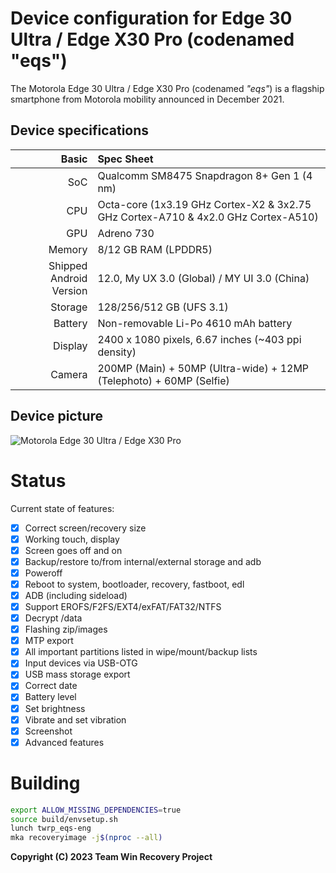 Device configuration for Edge 30 Ultra / Edge X30 Pro (codenamed "eqs")
=========================================

The Motorola Edge 30 Ultra / Edge X30 Pro (codenamed _"eqs"_) is a flagship smartphone from Motorola mobility announced in December 2021.

## Device specifications

Basic   | Spec Sheet
-------:|:-------------------------
SoC     | Qualcomm SM8475 Snapdragon 8+ Gen 1 (4 nm)
CPU     | Octa-core (1x3.19 GHz Cortex-X2 & 3x2.75 GHz Cortex-A710 & 4x2.0 GHz Cortex-A510)
GPU     | Adreno 730
Memory  | 8/12 GB RAM (LPDDR5)
Shipped Android Version | 12.0, My UX 3.0 (Global) / MY UI 3.0 (China)
Storage | 128/256/512 GB (UFS 3.1)
Battery | Non-removable Li-Po 4610 mAh battery
Display | 2400 x 1080 pixels, 6.67 inches (~403 ppi density)
Camera  | 200MP (Main) + 50MP (Ultra-wide) + 12MP (Telephoto) + 60MP (Selfie)

## Device picture
![Motorola Edge 30 Ultra / Edge X30 Pro](https://fdn2.gsmarena.com/vv/pics/motorola/motorola-edge-30-ultra-3.jpg)

# Status
Current state of features:
- [x] Correct screen/recovery size
- [x] Working touch, display
- [x] Screen goes off and on
- [x] Backup/restore to/from internal/external storage and adb
- [x] Poweroff
- [x] Reboot to system, bootloader, recovery, fastboot, edl
- [x] ADB (including sideload)
- [x] Support EROFS/F2FS/EXT4/exFAT/FAT32/NTFS
- [x] Decrypt /data
- [x] Flashing zip/images
- [x] MTP export
- [x] All important partitions listed in wipe/mount/backup lists
- [x] Input devices via USB-OTG
- [x] USB mass storage export
- [x] Correct date
- [x] Battery level
- [x] Set brightness
- [x] Vibrate and set vibration
- [x] Screenshot
- [x] Advanced features

# Building
```bash
export ALLOW_MISSING_DEPENDENCIES=true
source build/envsetup.sh
lunch twrp_eqs-eng
mka recoveryimage -j$(nproc --all)
```

**Copyright (C) 2023 Team Win Recovery Project**
